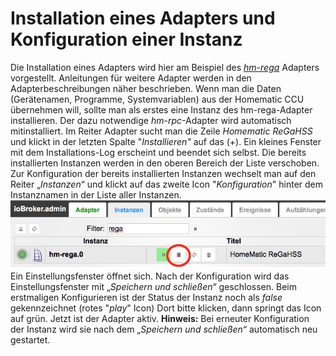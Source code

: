 # Installation eines Adapters und Konfiguration einer Instanz

Die Installation eines Adapters wird hier am Beispiel des _[hm-rega](http://www.iobroker.net/?page_id=2825&lang=de)_ Adapters vorgestellt. Anleitungen für weitere Adapter werden in den Adapterbeschreibungen näher beschrieben. Wenn man die Daten (Gerätenamen, Programme, Systemvariablen) aus der Homematic CCU übernehmen will, sollte man als erstes eine Instanz des hm-rega-Adapter installieren. Der dazu notwendige _hm-rpc_-Adapter wird automatisch mitinstalliert. Im Reiter Adapter sucht man die Zeile _Homematic ReGaHSS_ und klickt in der letzten Spalte "_Installieren"_ auf das (+). Ein kleines Fenster mit dem Installations-Log erscheint und beendet sich selbst. Die bereits installierten Instanzen werden in den oberen Bereich der Liste verschoben. Zur Konfiguration der bereits installierten Instanzen wechselt man auf den Reiter „_Instanzen_“ und klickt auf das zweite Icon "_Konfiguration_" hinter dem Instanznamen in der Liste aller Instanzen. 
![Homematic ReGaHSS Instanz konfigurieren](img/adapter-installieren_rega-adapter-installieren.jpg)
 Ein Einstellungsfenster öffnet sich. Nach der Konfiguration wird das Einstellungsfenster mit „_Speichern und schließen_“ geschlossen. Beim erstmaligen Konfigurieren ist der Status der Instanz noch als _false_ gekennzeichnet (rotes "_play_" Icon) Dort bitte klicken, dann springt das Icon auf grün. Jetzt ist der Adapter aktiv. **Hinweis:** Bei erneuter Konfiguration der Instanz wird sie nach dem „_Speichern und schließen_“ automatisch neu gestartet.